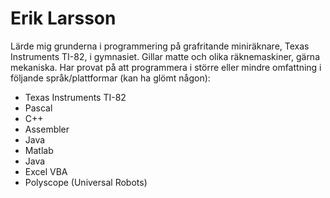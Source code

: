 # Erik Larsson

Lärde mig grunderna i programmering på grafritande miniräknare, Texas Instruments TI-82, i gymnasiet. Gillar matte och olika räknemaskiner, gärna mekaniska. 
Har provat på att programmera i större eller mindre omfattning i följande språk/plattformar (kan ha glömt någon):
- Texas Instruments TI-82
- Pascal
- C++
- Assembler
- Java
- Matlab
- Java
- Excel VBA
- Polyscope (Universal Robots)



